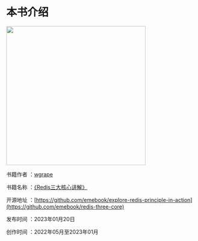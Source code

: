 # 本书介绍

<img src="https://user-images.githubusercontent.com/35942268/205483819-44e78072-6ada-4579-8aa2-0ffe86bd80b9.png" width="370px">

书籍作者 ：[wgrape](https://github.com/wgrape/)

书籍名称 ：[《Redis三大核心讲解》](https://wgrape.gitbook.io/redis-three-core)

开源地址 ：[https://github.com/emebook/explore-redis-principle-in-action](https://github.com/emebook/redis-three-core)

发布时间 ：2023年01月20日

创作时间 ：2022年05月至2023年01月
